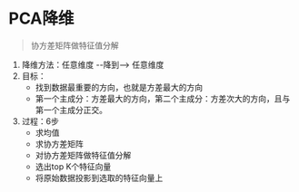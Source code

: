 
# PCA降维
> 协方差矩阵做特征值分解

1. 降维方法：任意维度 --降到--> 任意维度
2. 目标：
   - 找到数据最重要的方向，也就是方差最大的方向
   - 第一个主成分：方差最大的方向，第二个主成分：方差次大的方向，且与第一个主成分正交。
3. 过程：6步
   - 求均值
   - 求协方差矩阵
   - 对协方差矩阵做特征值分解
   - 选出top K个特征向量
   - 将原始数据投影到选取的特征向量上
    